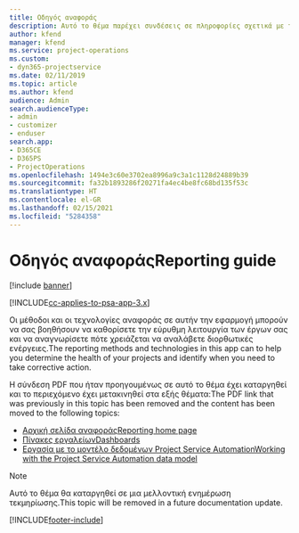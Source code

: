 ```yaml
---
title: Οδηγός αναφοράς
description: Αυτό το θέμα παρέχει συνδέσεις σε πληροφορίες σχετικά με τις αναφορές.
author: kfend
manager: kfend
ms.service: project-operations
ms.custom:
- dyn365-projectservice
ms.date: 02/11/2019
ms.topic: article
ms.author: kfend
audience: Admin
search.audienceType:
- admin
- customizer
- enduser
search.app:
- D365CE
- D365PS
- ProjectOperations
ms.openlocfilehash: 1494e3c60e3702ea8996a9c3a1c1128d24889b39
ms.sourcegitcommit: fa32b1893286f20271fa4ec4be8fc68bd135f53c
ms.translationtype: HT
ms.contentlocale: el-GR
ms.lasthandoff: 02/15/2021
ms.locfileid: "5284358"
---
```

# <a name="reporting-guide"></a><span data-ttu-id="e3f06-103">Οδηγός αναφοράς</span><span class="sxs-lookup"><span data-stu-id="e3f06-103">Reporting guide</span></span>

[!include [banner](../../includes/psa-now-project-operations.md)]

[!INCLUDE[cc-applies-to-psa-app-3.x](../../includes/cc-applies-to-psa-app-3x.md)]

<span data-ttu-id="e3f06-104">Οι μέθοδοι και οι τεχνολογίες αναφοράς σε αυτήν την εφαρμογή μπορούν να σας βοηθήσουν να καθορίσετε την εύρυθμη λειτουργία των έργων σας και να αναγνωρίσετε πότε χρειάζεται να αναλάβετε διορθωτικές ενέργειες.</span><span class="sxs-lookup"><span data-stu-id="e3f06-104">The reporting methods and technologies in this app can to help you determine the health of your projects and identify when you need to take corrective action.</span></span> 

<span data-ttu-id="e3f06-105">Η σύνδεση PDF που ήταν προηγουμένως σε αυτό το θέμα έχει καταργηθεί και το περιεχόμενο έχει μετακινηθεί στα εξής θέματα:</span><span class="sxs-lookup"><span data-stu-id="e3f06-105">The PDF link that was previously in this topic has been removed and the content has been moved to the following topics:</span></span>

- [<span data-ttu-id="e3f06-106">Αρχική σελίδα αναφοράς</span><span class="sxs-lookup"><span data-stu-id="e3f06-106">Reporting home page</span></span>](../reports-reporting-dynamics-365-project-service.md)
- [<span data-ttu-id="e3f06-107">Πίνακες εργαλείων</span><span class="sxs-lookup"><span data-stu-id="e3f06-107">Dashboards</span></span>](../reports-dashboards.md)
- [<span data-ttu-id="e3f06-108">Εργασία με το μοντέλο δεδομένων Project Service Automation</span><span class="sxs-lookup"><span data-stu-id="e3f06-108">Working with the Project Service Automation data model</span></span>](../reports-working-project-service-data-model.md)

> [!NOTE]
> <span data-ttu-id="e3f06-109">Αυτό το θέμα θα καταργηθεί σε μια μελλοντική ενημέρωση τεκμηρίωσης.</span><span class="sxs-lookup"><span data-stu-id="e3f06-109">This topic will be removed in a future documentation update.</span></span> 


[!INCLUDE[footer-include](../../includes/footer-banner.md)]
